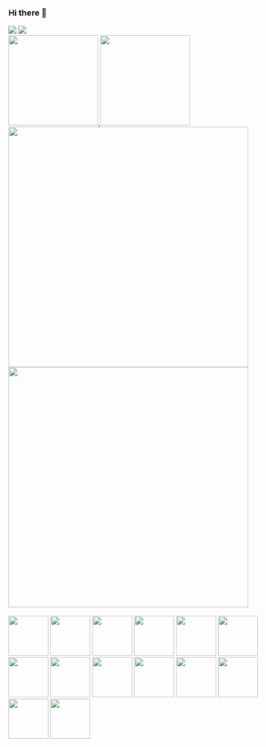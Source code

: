 ### Hi there 👋
<img src="https://komarev.com/ghpvc/?username=sidneyouteiro&color=brightgreen" />
<img src="https://img.shields.io/badge/Ask%20me-anything-1abc9c.svg" />
<div>
  <a href="https://github.com/sidneyouteiro">
  <img height="180em" src='https://github-readme-stats.vercel.app/api?username=sidneyouteiro&count_private=true&show_icons=true&theme=vision-friendly-dark&include_all_commits=true'>
  <img height="180em" src='https://github-readme-stats.vercel.app/api/top-langs/?username=sidneyouteiro&theme=vision-friendly-dark&layout=compact'>
  </a>
</div>

<img src="https://media.giphy.com/media/tOFKFDbeh9V7y/giphy.gif" width="480" height="480" />
<img src="https://media.giphy.com/media/B0zutnt6Z7fG0/giphy.gif?cid=ecf05e470mr1r599k79zrk4un2p767xqow3jomx51cjk2f55&rid=giphy.gif&ct=g" width="480" height="480" />

<div style="display: inline_blocks"><br>
   <img width="80em" height="80em" src="https://cdn.jsdelivr.net/gh/devicons/devicon/icons/python/python-original.svg" />
   <img width="80em" height="80em" src="https://cdn.jsdelivr.net/gh/devicons/devicon/icons/jupyter/jupyter-original-wordmark.svg" />
   <img width="80em" height="80em" src="https://cdn.jsdelivr.net/gh/devicons/devicon/icons/nodejs/nodejs-original-wordmark.svg" />
   <img width="80em" height="80em" src="https://cdn.jsdelivr.net/gh/devicons/devicon/icons/c/c-plain.svg" />
   <img width="80em" height="80em" src="https://cdn.jsdelivr.net/gh/devicons/devicon/icons/arduino/arduino-original-wordmark.svg" />
   <img width="80em" height="80em" src="https://cdn.jsdelivr.net/gh/devicons/devicon/icons/bash/bash-original.svg" />
<!--    <img src="https://cdn.jsdelivr.net/gh/devicons/devicon/icons/docker/docker-plain-wordmark.svg" /> -->
   <img width="80em" height="80em" src="https://cdn.jsdelivr.net/gh/devicons/devicon/icons/linux/linux-original.svg" />
   <img width="80em" height="80em" src="https://cdn.jsdelivr.net/gh/devicons/devicon/icons/typescript/typescript-original.svg" />
   <img width="80em" height="80em" src="https://cdn.jsdelivr.net/gh/devicons/devicon/icons/react/react-original-wordmark.svg" />
   <img width="80em" height="80em" src="https://cdn.jsdelivr.net/gh/devicons/devicon/icons/raspberrypi/raspberrypi-original.svg" />
   <img width="80em" height="80em" src="https://cdn.jsdelivr.net/gh/devicons/devicon/icons/postgresql/postgresql-original-wordmark.svg" />
   <img width="80em" height="80em" src="https://cdn.jsdelivr.net/gh/devicons/devicon/icons/pandas/pandas-original-wordmark.svg" />
   <img width="80em" height="80em" src="https://cdn.jsdelivr.net/gh/devicons/devicon/icons/numpy/numpy-original-wordmark.svg" />
   <img width="80em" height="80em" src="https://cdn.jsdelivr.net/gh/devicons/devicon/icons/mysql/mysql-original-wordmark.svg" />
</div>

<!--
**sidneyouteiro/sidneyouteiro** is a ✨ _special_ ✨ repository because its `README.md` (this file) appears on your GitHub profile.

Here are some ideas to get you started:

- 🔭 I’m currently working on ...
- 🌱 I’m currently learning ...
- 👯 I’m looking to collaborate on ...
- 🤔 I’m looking for help with ...
- 💬 Ask me about ...
- 📫 How to reach me: ...
- 😄 Pronouns: ...
- ⚡ Fun fact: ...
-->
